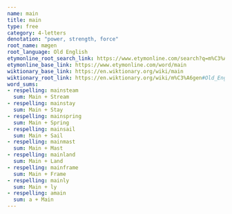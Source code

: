 ```yaml
---
name: main
title: main
type: free
category: 4-letters
denotation: "power, strength, force"
root_name: mægen
root_language: Old English
etymonline_root_search_link: https://www.etymonline.com/search?q=m%C3%A6gen
etymonline_base_link: https://www.etymonline.com/word/main
wiktionary_base_link: https://en.wiktionary.org/wiki/main
wiktionary_root_link: https://en.wiktionary.org/wiki/m%C3%A6gen#Old_English
word_sums:
- respelling: mainsteam
  sum: Main + Stream
- respelling: mainstay
  sum: Main + Stay
- respelling: mainspring
  sum: Main + Spring
- respelling: mainsail
  sum: Main + Sail
- respelling: mainmast
  sum: Main + Mast
- respelling: mainland
  sum: Main + Land
- respelling: mainframe
  sum: Main + Frame
- respelling: mainly
  sum: Main + ly
- respelling: amain
  sum: a + Main
---
```

